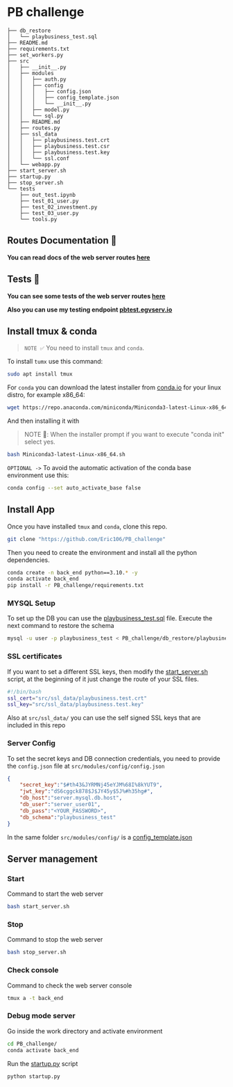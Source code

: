# PB challenge 
```text
├── db_restore
│   └── playbusiness_test.sql
├── README.md
├── requirements.txt
├── set_workers.py
├── src
│   ├── __init__.py
│   ├── modules
│   │   ├── auth.py
│   │   ├── config
│   │   │   ├── config.json
│   │   │   ├── config_template.json
│   │   │   └── __init__.py
│   │   ├── model.py
│   │   └── sql.py
│   ├── README.md
│   ├── routes.py
│   ├── ssl_data
│   │   ├── playbusiness.test.crt
│   │   ├── playbusiness.test.csr
│   │   ├── playbusiness.test.key
│   │   └── ssl.conf
│   └── webapp.py
├── start_server.sh
├── startup.py
├── stop_server.sh
└── tests
    ├── out_test.ipynb
    ├── test_01_user.py
    ├── test_02_investment.py
    ├── test_03_user.py
    └── tools.py
```
## **Routes Documentation** 🚨
**You can read docs of the web server routes [here](./src/README.md)**

## **Tests** 🚨
**You can see some tests of the web server routes [here](./tests/out_test.ipynb)**
<br>

**Also you can use my testing endpoint [pbtest.egvserv.io](https://pbtest.egvserv.io)**

## Install **tmux & conda**
> `NOTE ✅` You need to install  `tmux` and `conda`.

To install `tumx` use this command:
```bash
sudo apt install tmux
```
For `conda` you can download the latest installer from [conda.io](https://docs.conda.io/en/latest/miniconda.html) for your linux distro, for example x86_64: 
```bash
wget https://repo.anaconda.com/miniconda/Miniconda3-latest-Linux-x86_64.sh
```
And then installing it with
> NOTE 👀: When the installer prompt if you want to execute "conda init" select yes. 
```bash
bash Miniconda3-latest-Linux-x86_64.sh
```
`OPTIONAL ->` To avoid the automatic activation of the conda base environment use this: 
```bash
conda config --set auto_activate_base false
```
## **Install App**

Once you have installed `tmux` and `conda`, clone this repo.
```bash
git clone "https://github.com/Eric106/PB_challenge"
```

Then you need to create the environment and install all the python dependencies.

```bash
conda create -n back_end python==3.10.* -y
conda activate back_end
pip install -r PB_challenge/requirements.txt
```
### **MYSQL Setup**
To set up the DB you can use the [playbusiness_test.sql](./db_restore/playbusiness_test.sql) file. Execute the next command to restore the schema
```bash
mysql -u user -p playbusiness_test < PB_challenge/db_restore/playbusiness_test.sql
```

### **SSL certificates**
If you want to set a different SSL keys, then modify the [start_server.sh](./start_server.sh) script, at the beginning of it just change the route of your SSL files.
```bash
#!/bin/bash
ssl_cert="src/ssl_data/playbusiness.test.crt"
ssl_key="src/ssl_data/playbusiness.test.key"
```
Also at `src/ssl_data/` you can use the self signed SSL keys that are included in this repo

### **Server Config**
To set the secret keys and DB connection credentials, you need to provide the `config.json` file at `src/modules/config/config.json`
```json
{
    "secret_key":"$#th43&JYRMNj45eYJM%68I%8kYUT9",
    "jwt_key":"dS6cggck878$J$JY45y$5J%#h35hg#",
    "db_host":"server.mysql.db.host",
    "db_user":"server_user01",
    "db_pass":"<YOUR_PASSWORD>",
    "db_schema":"playbusiness_test"
}
```
In the same folder `src/modules/config/` is a [config_template.json](./src/modules/config/config_template.json)

## Server management

### **Start**
Command to start the web server
```bash
bash start_server.sh
```

### **Stop**
Command to stop the web server
```bash
bash stop_server.sh
```

### **Check console**
Command to check the web server console
```bash
tmux a -t back_end
```

### Debug mode server
Go inside the work directory and activate environment
```bash
cd PB_challenge/
conda activate back_end 
```
Run the [startup.py](./startup.py) script
```bash
python startup.py
```


